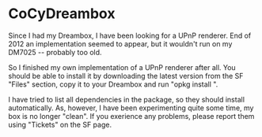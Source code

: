 CoCyDreambox
============

Since I had my Dreambox, I have been looking for a UPnP renderer.
End of 2012 an implementation seemed to appear, but it wouldn't
run on my DM7025 -- probably too old.

So I finished my own implementation of a UPnP renderer after all.
You should be able to install it by downloading the latest version
from the SF "Files" section, copy it to your Dreambox and run
"opkg install <absolut file name>".

I have tried to list all dependencies in the package, so they
should install automatically. As, however, I have been experimenting
quite some time, my box is no longer "clean". If you exerience any
problems, please report them using "Tickets" on the SF page.
 